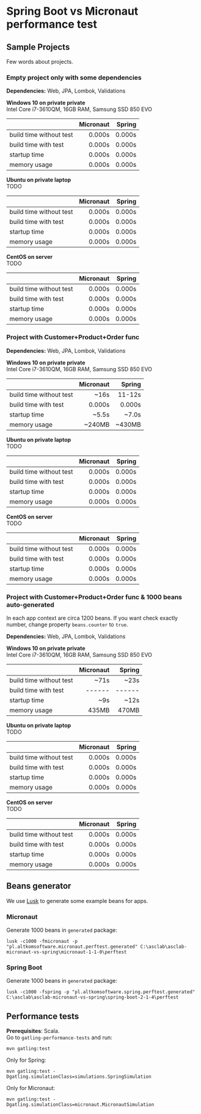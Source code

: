 # Spring Boot vs Micronaut performance test

## Sample Projects

Few words about projects.

### Empty project only with some dependencies

**Dependencies:** Web, JPA, Lombok, Validations

**Windows 10 on private private** \
Intel Core i7-3610QM, 16GB RAM, Samsung SSD 850 EVO

|                         | Micronaut | Spring |
| ----------------------- | ---------:| ------:|
| build time without test | 0.000s    | 0.000s |
| build time with test    | 0.000s    | 0.000s |
| startup time            | 0.000s    | 0.000s |
| memory usage            | 0.000s    | 0.000s |

**Ubuntu on private laptop** \
TODO

|                         | Micronaut | Spring |
| ----------------------- | ---------:| ------:|
| build time without test | 0.000s    | 0.000s |
| build time with test    | 0.000s    | 0.000s |
| startup time            | 0.000s    | 0.000s |
| memory usage            | 0.000s    | 0.000s |

**CentOS on server** \
TODO

|                         | Micronaut | Spring |
| ----------------------- | ---------:| ------:|
| build time without test | 0.000s    | 0.000s |
| build time with test    | 0.000s    | 0.000s |
| startup time            | 0.000s    | 0.000s |
| memory usage            | 0.000s    | 0.000s |

### Project with Customer+Product+Order func

**Dependencies:** Web, JPA, Lombok, Validations

**Windows 10 on private private** \
Intel Core i7-3610QM, 16GB RAM, Samsung SSD 850 EVO

|                         | Micronaut | Spring |
| ----------------------- | ---------:| ------:|
| build time without test | ~16s      | 11-12s |
| build time with test    | 0.000s    | 0.000s |
| startup time            | ~5.5s     | ~7.0s  |
| memory usage            | ~240MB    | ~430MB |

**Ubuntu on private laptop** \
TODO

|                         | Micronaut | Spring |
| ----------------------- | ---------:| ------:|
| build time without test | 0.000s    | 0.000s |
| build time with test    | 0.000s    | 0.000s |
| startup time            | 0.000s    | 0.000s |
| memory usage            | 0.000s    | 0.000s |

**CentOS on server** \
TODO

|                         | Micronaut | Spring |
| ----------------------- | ---------:| ------:|
| build time without test | 0.000s    | 0.000s |
| build time with test    | 0.000s    | 0.000s |
| startup time            | 0.000s    | 0.000s |
| memory usage            | 0.000s    | 0.000s |

### Project with Customer+Product+Order func & 1000 beans auto-generated

In each app context are circa 1200 beans.
If you want check exactly number, change property `beans.counter` to `true`.

**Dependencies:** Web, JPA, Lombok, Validations

**Windows 10 on private private** \
Intel Core i7-3610QM, 16GB RAM, Samsung SSD 850 EVO

|                         | Micronaut | Spring |
| ----------------------- | ---------:| ------:|
| build time without test | ~71s      | ~23s   |
| build time with test    | ------    | ------ |
| startup time            | ~9s       | ~12s   |
| memory usage            | 435MB     | 470MB  |

**Ubuntu on private laptop** \
TODO

|                         | Micronaut | Spring |
| ----------------------- | ---------:| ------:|
| build time without test | 0.000s    | 0.000s |
| build time with test    | 0.000s    | 0.000s |
| startup time            | 0.000s    | 0.000s |
| memory usage            | 0.000s    | 0.000s |

**CentOS on server** \
TODO

|                         | Micronaut | Spring |
| ----------------------- | ---------:| ------:|
| build time without test | 0.000s    | 0.000s |
| build time with test    | 0.000s    | 0.000s |
| startup time            | 0.000s    | 0.000s |
| memory usage            | 0.000s    | 0.000s |

## Beans generator
We use [Lusk](https://github.com/musketyr/lusk) to generate some example beans for apps.

### Micronaut
Generate 1000 beans in `generated` package:
```
lusk -c1000 -fmicronaut -p "pl.altkomsoftware.micronaut.perftest.generated" C:\asclab\asclab-micronaut-vs-spring\micronaut-1-1-0\perftest
```

### Spring Boot
Generate 1000 beans in `generated` package:
```
lusk -c1000 -fspring -p "pl.altkomsoftware.spring.perftest.generated" C:\asclab\asclab-micronaut-vs-spring\spring-boot-2-1-4\perftest
```

## Performance tests
**Prerequisites**: Scala. \
Go to `gatling-performance-tests` and run:
```
mvn gatling:test
```
Only for Spring:
```
mvn gatling:test -Dgatling.simulationClass=simulations.SpringSimulation
```
Only for Micronaut:
```
mvn gatling:test -Dgatling.simulationClass=micronaut.MicronautSimulation
```